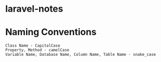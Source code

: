 # laravel-notes
  # Naming Conventions
    Class Name - CapitalCase
    Property, Method - camelCase
    Variable Name, Database Name, Column Name, Table Name - snake_case
